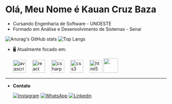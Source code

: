 # Olá, Meu Nome é Kauan Cruz Baza
 * Cursando Engenharia de Software - UNOESTE
 * Formado em Análise e Desenvolvimento de Sistemas - Senai

![Anurag's GitHub stats](https://github-readme-stats.vercel.app/api?username=knbzbr&show_icons=true&theme=transparent)
![Top Langs](https://github-readme-stats.vercel.app/api/top-langs/?username=knbzbr&show_icons=true&theme=transparent&layout=compact)

* 🖥 Atualmente focado em:

  <div align="left" >
    <img src="https://cdn.jsdelivr.net/gh/devicons/devicon/icons/javascript/javascript-original.svg" height="40" alt="javascript logo"  />
    <img width="12" />
    <img src="https://cdn.jsdelivr.net/gh/devicons/devicon/icons/react/react-original.svg" height="40" alt="react logo"  />
    <img width="12" />
    <img src="https://cdn.jsdelivr.net/gh/devicons/devicon/icons/csharp/csharp-original.svg" height="40" alt="csharp logo"  />
    <img width="12" />
    <img src="https://cdn.jsdelivr.net/gh/devicons/devicon/icons/css3/css3-original.svg" height="40" alt="css3 logo"  />
    <img width="12" />
    <img src="https://cdn.jsdelivr.net/gh/devicons/devicon/icons/html5/html5-original.svg" height="40" alt="html5 logo"  />
    
    <img src="https://cdn.jsdelivr.net/gh/devicons/devicon/icons/python/python-original.svg" height="45" />
            
  </div>

---
* **Contato**
  
  [![Instagram](https://img.shields.io/badge/Instagram-E4405F?style=for-the-badge&logo=instagram&logoColor=white)](https://www.instagram.com/k4_cruz_baza?igsh=MW0yNHR2eWIwczIzcg==)
  [![WhatsApp](	https://img.shields.io/badge/WhatsApp-25D366?style=for-the-badge&logo=whatsapp&logoColor=white)](https://wa.me/5514981827717)
  [![Linkedin](https://img.shields.io/badge/LinkedIn-0077B5?style=for-the-badge&logo=linkedin&logoColor=white)](https://www.linkedin.com/in/kauan-baza-dev)

